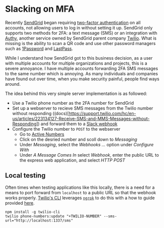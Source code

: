 # Slacking on MFA

Recently [SendGrid](https://sendgrid.com/) began requiring [two-factor authentication](https://sendgrid.com/docs/ui/account-and-settings/two-factor-authentication/) on all accounts, not allowing users to log in without setting it up. SendGrid only supports two methods for 2FA: a text message (SMS) or an integration with [Authy](https://authy.com/), another service owned by SendGrid parent company [Twilio](https://www.twilio.com/). What is missing is the ability to scan a QR code and use other password managers such as [1Password](https://1password.com/) and [LastPass](https://www.lastpass.com/).

While I understand how SendGrid got to this business decision, as a user with multiple accounts for multiple organizations and projects, this is a severe annoyance. I have multiple accounts forwarding 2FA SMS messages to the same number which is annoying. As many individuals and companies have found out over time, when you make security painful, people find ways around.

The idea behind this very simple server implementation is as followed:
- Use a Twilio phone number as the 2FA number for SendGrid
- Set up a webserver to recieve SMS messages from the Twilio number without responding ((docs)[https://support.twilio.com/hc/en-us/articles/223134127-Receive-SMS-and-MMS-Messages-without-Responding]) and forward them to a [Slack webhook](https://api.slack.com/messaging/webhooks)
- Configure the Twilio number to `POST` to the webserver
  - Go to [Active Numbers](https://www.twilio.com/console/phone-numbers/)
  - Click on the desried number and scoll down to _Messaging_
  - Under _Messaging_, select the _Webhooks ..._ option under _Configure With_
  - Under _A Message Comes In_ select _Webhook_, enter the public URL to the express web application, and select _HTTP POST_

## Local testing

Often times when testing applications like this locally, there is a need for a means to port forward from `localhost` to a public URL so that the webhook works properly. [Twilio's CLI](https://www.twilio.com/docs/twilio-cli/quickstart) leverages [`ngrok`](https://ngrok.com/) to do this with a how to guide provided [here](https://www.twilio.com/docs/labs/serverless-toolkit/developing).

```
npm install -g twilio-cli
twilio phone-numbers:update "+TWILIO-NUMBER" --sms-url="http://localhost:1337/sms"
```